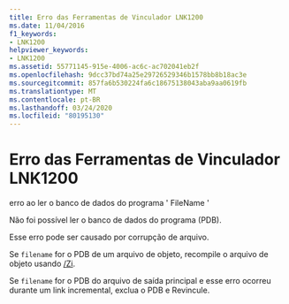 ```yaml
---
title: Erro das Ferramentas de Vinculador LNK1200
ms.date: 11/04/2016
f1_keywords:
- LNK1200
helpviewer_keywords:
- LNK1200
ms.assetid: 55771145-915e-4006-ac6c-ac702041eb2f
ms.openlocfilehash: 9dcc37bd74a25e29726529346b1578bb8b18ac3e
ms.sourcegitcommit: 857fa6b530224fa6c18675138043aba9aa0619fb
ms.translationtype: MT
ms.contentlocale: pt-BR
ms.lasthandoff: 03/24/2020
ms.locfileid: "80195130"
---
```

# <a name="linker-tools-error-lnk1200"></a>Erro das Ferramentas de Vinculador LNK1200

erro ao ler o banco de dados do programa ' FileName '

Não foi possível ler o banco de dados do programa (PDB).

Esse erro pode ser causado por corrupção de arquivo.

Se `filename` for o PDB de um arquivo de objeto, recompile o arquivo de objeto usando [/Zi](../../build/reference/z7-zi-zi-debug-information-format.md).

Se `filename` for o PDB do arquivo de saída principal e esse erro ocorreu durante um link incremental, exclua o PDB e Revincule.
